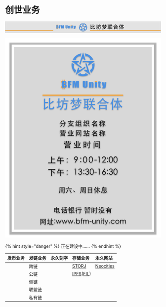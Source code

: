# 创世业务

![](../../.gitbook/assets/yin-hang-pai-bian-.png)

![](../../.gitbook/assets/yin-hang-gao-shi-.png)

{% hint style="danger" %}
正在建设中……
{% endhint %}

| 发币业务 | 发链业务 | 永久刻字 | 存储业务 | 永久网站 |
| :--- | :--- | :--- | :--- | :--- |
|  | 跨链 |  | [STORJ](https://www.storj.io/) | [Neocities](https://neocities.org/) |
|  | 公链 |  | [IPFS](https://ipfs.io/)\([FIL](https://filecoin.io/)\) |  |
|  | 侧链 |  |  |  |
|  | 联盟链 |  |  |  |
|  | 私有链 |  |  |  |



